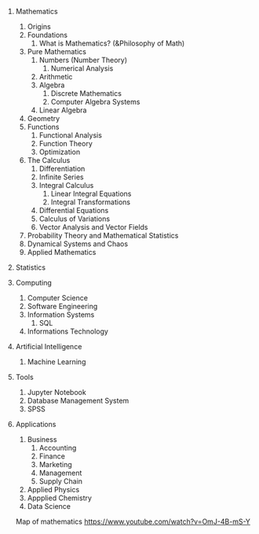1. Mathematics
   1. Origins
   1. Foundations
      1. What is Mathematics? (&Philosophy of Math)
   1. Pure Mathematics
      1. Numbers (Number Theory)
         1. Numerical Analysis
      1. Arithmetic
      1. Algebra
            1. Discrete Mathematics
            1. Computer Algebra Systems
      1. Linear Algebra
   1. Geometry
   1. Functions
      1. Functional Analysis
      1. Function Theory 
      1. Optimization
   1. The Calculus
      1. Differentiation
      1. Infinite Series
      1. Integral Calculus
         1. Linear Integral Equations
         1. Integral Transformations
      1. Differential Equations
      1. Calculus of Variations
      1. Vector Analysis and Vector Fields
   1. Probability Theory and Mathematical Statistics
   1. Dynamical Systems and Chaos
   1. Applied Mathematics
1. Statistics
1. Computing
   1. Computer Science
   1. Software Engineering 
   1. Information Systems 
      1. SQL
   1. Informations Technology
1. Artificial Intelligence
   1. Machine Learning
1. Tools
   1. Jupyter Notebook
   1. Database Management System
   1. SPSS
1. Applications
   1. Business
      1. Accounting
      1. Finance
      1. Marketing
      1. Management
      1. Supply Chain
   1. Applied Physics
   1. Appplied Chemistry
   1. Data Science
   
   
   Map of mathematics
   https://www.youtube.com/watch?v=OmJ-4B-mS-Y
   

